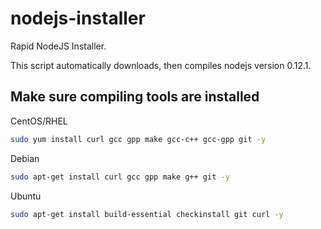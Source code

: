# nodejs-installer
Rapid NodeJS Installer.

This script automatically downloads, then compiles nodejs version 0.12.1.

## Make sure compiling tools are installed 

CentOS/RHEL
```bash
sudo yum install curl gcc gpp make gcc-c++ gcc-gpp git -y
```

Debian
```bash
sudo apt-get install curl gcc gpp make g++ git -y
```

Ubuntu
```bash
sudo apt-get install build-essential checkinstall git curl -y
```
